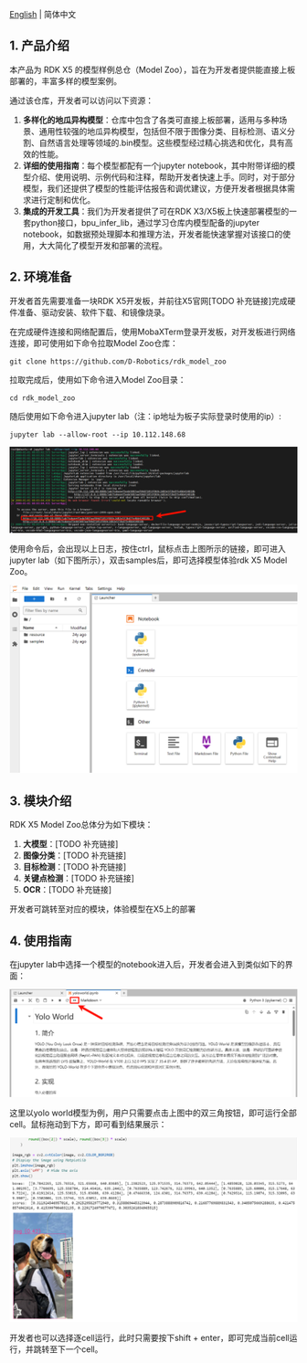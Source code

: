 [English](./README.md) | 简体中文

## 1. 产品介绍

本产品为 RDK X5 的模型样例总仓（Model Zoo），旨在为开发者提供能直接上板部署的，丰富多样的模型案例。

通过该仓库，开发者可以访问以下资源：
1. **多样化的地瓜异构模型**：仓库中包含了各类可直接上板部署，适用与多种场景、通用性较强的地瓜异构模型，包括但不限于图像分类、目标检测、语义分割、自然语言处理等领域的.bin模型。这些模型经过精心挑选和优化，具有高效的性能。
2. **详细的使用指南**：每个模型都配有一个jupyter notebook，其中附带详细的模型介绍、使用说明、示例代码和注释，帮助开发者快速上手。同时，对于部分模型，我们还提供了模型的性能评估报告和调优建议，方便开发者根据具体需求进行定制和优化。
3. **集成的开发工具**：我们为开发者提供了可在RDK X3/X5板上快速部署模型的一套python接口，bpu_infer_lib，通过学习仓库内模型配备的jupyter notebook，如数据预处理脚本和推理方法，开发者能快速掌握对该接口的使用，大大简化了模型开发和部署的流程。

## 2. 环境准备

开发者首先需要准备一块RDK X5开发板，并前往X5官网[TODO 补充链接]完成硬件准备、驱动安装、软件下载、和镜像烧录。

在完成硬件连接和网络配置后，使用MobaXTerm登录开发板，对开发板进行网络连接，即可使用如下命令拉取Model Zoo仓库：
```
git clone https://github.com/D-Robotics/rdk_model_zoo
```
拉取完成后，使用如下命令进入Model Zoo目录：
```
cd rdk_model_zoo
```
随后使用如下命令进入jupyter lab（注：ip地址为板子实际登录时使用的ip）:
```
jupyter lab --allow-root --ip 10.112.148.68
```
![](resource/imgs/jupyter_start.png)

使用命令后，会出现以上日志，按住ctrl，鼠标点击上图所示的链接，即可进入jupyter lab（如下图所示），双击samples后，即可选择模型体验rdk X5 Model Zoo。

![](resource/imgs/into_jupyter.png)

## 3. 模块介绍

RDK X5 Model Zoo总体分为如下模块：

1. **大模型**：[TODO 补充链接]
2. **图像分类**：[TODO 补充链接]
3. **目标检测**：[TODO 补充链接]
4. **关键点检测**：[TODO 补充链接]
5. **OCR**：[TODO 补充链接]

开发者可跳转至对应的模块，体验模型在X5上的部署

## 4. 使用指南

在jupyter lab中选择一个模型的notebook进入后，开发者会进入到类似如下的界面：

![](resource/imgs/basic_usage.png)

这里以yolo world模型为例，用户只需要点击上图中的双三角按钮，即可运行全部cell。鼠标拖动到下方，即可看到结果展示：

![](resource/imgs/basic_usage_res.png)

开发者也可以选择逐cell运行，此时只需要按下shift + enter，即可完成当前cell运行，并跳转至下一个cell。
